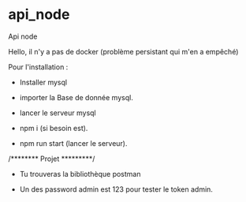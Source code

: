 # api_node
Api node 

Hello, il n'y a pas de docker (problème persistant qui m'en a empêché)

Pour l'installation :

- Installer mysql 
- importer la Base de donnée mysql.
- lancer le serveur mysql

- npm i (si besoin est).

- npm run start (lancer le serveur).

/******** Projet *********/

- Tu trouveras la bibliothèque postman 

- Un des password admin est 123 pour tester le token admin.




